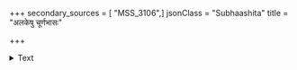 +++
secondary_sources = [ "MSS_3106",]
jsonClass = "Subhaashita"
title = "अलकेषु चूर्णभासः"

+++

<details><summary>Text</summary>

अलकेषु चूर्णभासः स्वेदलवाभान् कपोलफलकेषु।  
नवघनकौतुकिनीनां वारिकणान् पश्यति कृतार्थः॥
</details>
